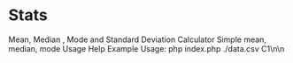 # Stats
Mean, Median , Mode and Standard Deviation Calculator
Simple mean, median, mode
Usage Help
Example Usage: php  index.php ./data.csv C1\n\n

